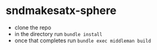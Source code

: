 # sndmakesatx-sphere

- clone the repo
- in the directory run `bundle install`
- once that completes run `bundle exec middleman build`
